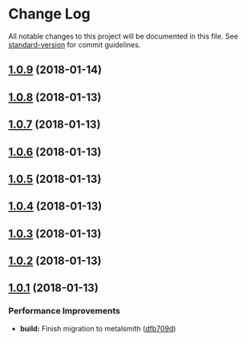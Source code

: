 # Change Log

All notable changes to this project will be documented in this file. See [standard-version](https://github.com/conventional-changelog/standard-version) for commit guidelines.

<a name="1.0.9"></a>
## [1.0.9](https://github.com/genpw/genpw.com/compare/v1.0.8...v1.0.9) (2018-01-14)



<a name="1.0.8"></a>
## [1.0.8](https://github.com/genpw/genpw.com/compare/v1.0.7...v1.0.8) (2018-01-13)



<a name="1.0.7"></a>
## [1.0.7](https://github.com/genpw/genpw.com/compare/v1.0.6...v1.0.7) (2018-01-13)



<a name="1.0.6"></a>
## [1.0.6](https://github.com/genpw/genpw.com/compare/v1.0.5...v1.0.6) (2018-01-13)



<a name="1.0.5"></a>
## [1.0.5](https://github.com/genpw/genpw.com/compare/v1.0.4...v1.0.5) (2018-01-13)



<a name="1.0.4"></a>
## [1.0.4](https://github.com/genpw/genpw.com/compare/v1.0.3...v1.0.4) (2018-01-13)



<a name="1.0.3"></a>
## [1.0.3](https://github.com/genpw/genpw.com/compare/v1.0.2...v1.0.3) (2018-01-13)



<a name="1.0.2"></a>
## [1.0.2](https://github.com/genpw/genpw.com/compare/v1.0.1...v1.0.2) (2018-01-13)



<a name="1.0.1"></a>
## [1.0.1](https://github.com/genpw/genpw.com/compare/v1.0.0...v1.0.1) (2018-01-13)


### Performance Improvements

* **build:** Finish migration to metalsmith ([dfb709d](https://github.com/genpw/genpw.com/commit/dfb709d))
